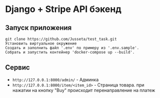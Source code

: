 # Django + Stripe API бэкенд

Запуск приложения
------
```
git clone https://github.com/Jusseta/test_task.git
Установить виртуальное окружение
Создать и заполнить файл '.env' по примеру из '.env.sample'.
Собрать и запустить контейнер 'docker-compose up --build'.
```

Сервис
------
* `http://127.0.0.1:8000/admin/` - Админка
* `http://127.0.0.1:8000/item/<item_id>` - Страница товара. при нажатии на кнопку "Buy" происходит перенаправление на платеж
